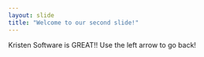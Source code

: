 ```yaml
---
layout: slide
title: "Welcome to our second slide!"
---
```

Kristen Software is GREAT!!
Use the left arrow to go back!
